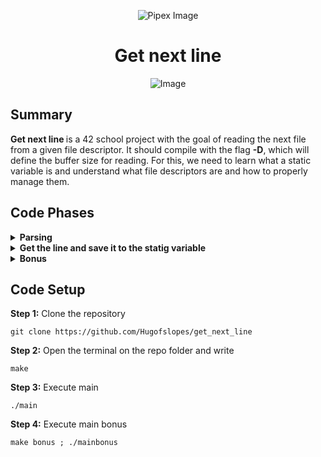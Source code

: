 <p align="center">
    <img src="https://www.42porto.com/wp-content/uploads/2024/08/42-Porto-Horizontal.png" alt="Pipex Image" />
</p>
<h1 align="center">Get next line</h1>
<p align="center">
    <img src="https://github.com/user-attachments/assets/ca0ec9d2-b97d-4e3c-b646-5a03cf7bad6d" alt="Image" />
</p>

## Summary
<p>
    <b>Get next line </b> is a 42 school project with the goal of reading the next file from a given file descriptor. It should compile with the flag <b>-D</b>, which will define the buffer size for reading. For this, we need to learn what a static variable is and understand what file descriptors are and how to properly manage them.
</p>

## Code Phases
<details>
	<summary><b>Parsing</b></summary>
<ol>
    <li>First, we check if the file descriptor <b>(fd)</b> is smaller than 0. This happens because the first possible fd is <b>0</b>, which is standard input. <b>1</b> means <b>standard output</b> and <b>2</b> means <b>standard error</b>. After that, all other fds are created by the user, as shown in the example I provided in the main function using <b>open( )</b> to open some test files.</b></li>
	<li>Check if the macro <b>BUFFER_SIZE</b> is greater than 0, because its value will determine the number of characters we will read.</li>
</ol>
</details>

<details>
	<summary><b>Get the line and save it to the statig variable</b></summary>
<ol>
    <li>Call <b>copy_fd( )</b> to read from the provided file descriptor.</b>
	<ol>
		<li>Alocate memory fot hte <b>buffer</b> variable to storage the character read</b></li>
		<li><b>Call read( )</b> with the parameters <b>fd</b> (the file descriptor from which it will be reading), <b>buffer</b> (which is the array of characters that we allocate memory for) and <b>BUFFER_SIZE</b> (the number of characters to be read).</li>
		<li>It will be on a loop that continues until reaches the end of the file or finds the <b>'\n'</b> (meaning a new line).</li>
		<li>Call <b>add_to_strgs( )</b> on each iteration of the loop to add the content read to the static variable.</li>
		<li>Call <b>check_for_new_line( )</b> to check if the static variable already contains the new line.</li>
	</ol>
	<li>Check if the document is empty or if all the characters have already been read, and if so, return NULL.</li>
	<li>Call <b>verify_newline( )</b> to get the string for the program to return. There are a few possible outcomes for this function:
	<ol>
		<li>There is a new line and nothing else after it. Therefore, the program will save everything in the variable <b>next_line</b> and the static variable will be empty.</li>
		<li>There is a new line and more content after it. The <b>next_line</b> variable gets all the content up to the new line and the rest is kept in the static variable.</li>
		<li>There is no new line, so it will save all the content stored in the static variable to <b>next_line</b>.</li>
		<li>The first character is already a new line, so it saves only the new line in the <b>next_line</b> variable and keeps the rest in the static variable.</li>
	<ol>
</ol>
</details>

<details>
	<summary><b>Bonus</b></summary>
The bonus part of this program follows the exact same structure as the mandatory one, with the only difference being the static variable. In this case, it will be an array of char arrays that stores the values for each file descriptor (fd) sent to the program.
</details>

## Code Setup
<p>
    <b>Step 1:</b> Clone the repository
</p>

    git clone https://github.com/Hugofslopes/get_next_line

<p>
    <b>Step 2:</b> Open the terminal on the repo folder and write
</p>

    make

<p>
    <b>Step 3:</b> Execute main
</p>

    ./main

<p>
    <b>Step 4:</b> Execute main bonus
</p>

    make bonus ; ./mainbonus
